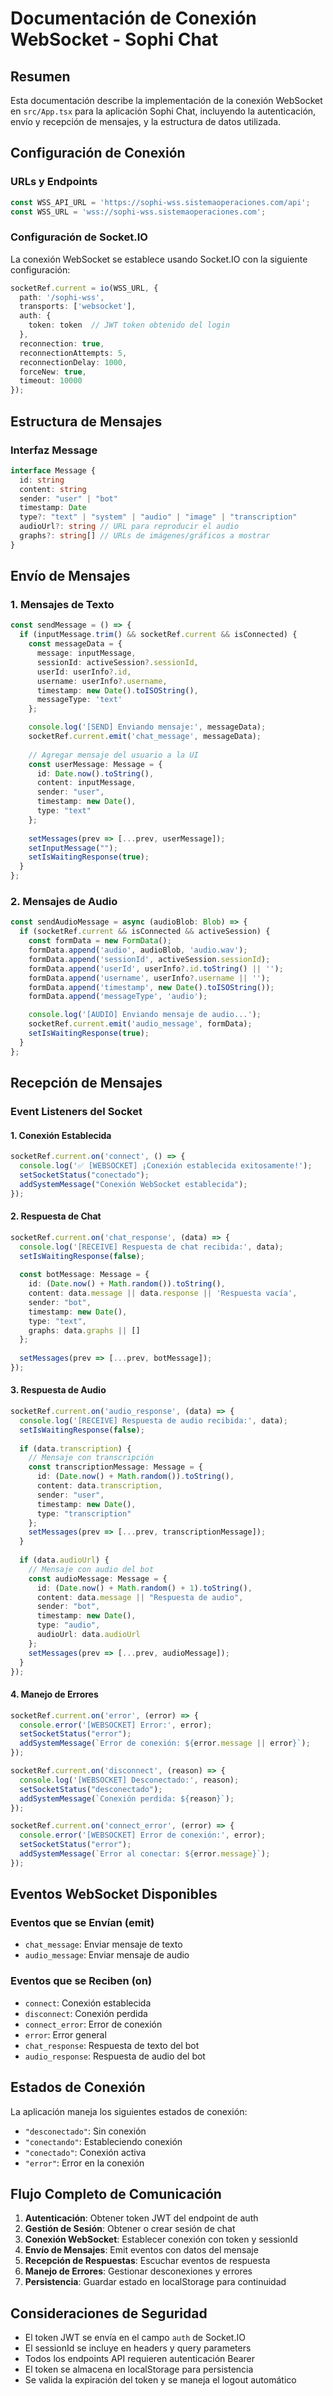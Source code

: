 # Documentación de Conexión WebSocket - Sophi Chat

## Resumen
Esta documentación describe la implementación de la conexión WebSocket en `src/App.tsx` para la aplicación Sophi Chat, incluyendo la autenticación, envío y recepción de mensajes, y la estructura de datos utilizada.

## Configuración de Conexión

### URLs y Endpoints
```typescript
const WSS_API_URL = 'https://sophi-wss.sistemaoperaciones.com/api';
const WSS_URL = 'wss://sophi-wss.sistemaoperaciones.com';
```

### Configuración de Socket.IO
La conexión WebSocket se establece usando Socket.IO con la siguiente configuración:

```typescript
socketRef.current = io(WSS_URL, {
  path: '/sophi-wss',
  transports: ['websocket'],
  auth: { 
    token: token  // JWT token obtenido del login
  },
  reconnection: true,
  reconnectionAttempts: 5,
  reconnectionDelay: 1000,
  forceNew: true,
  timeout: 10000
});
```


## Estructura de Mensajes

### Interfaz Message
```typescript
interface Message {
  id: string
  content: string
  sender: "user" | "bot"
  timestamp: Date
  type?: "text" | "system" | "audio" | "image" | "transcription"
  audioUrl?: string // URL para reproducir el audio
  graphs?: string[] // URLs de imágenes/gráficos a mostrar
}
```

## Envío de Mensajes

### 1. Mensajes de Texto
```typescript
const sendMessage = () => {
  if (inputMessage.trim() && socketRef.current && isConnected) {
    const messageData = {
      message: inputMessage,
      sessionId: activeSession?.sessionId,
      userId: userInfo?.id,
      username: userInfo?.username,
      timestamp: new Date().toISOString(),
      messageType: 'text'
    };

    console.log('[SEND] Enviando mensaje:', messageData);
    socketRef.current.emit('chat_message', messageData);
    
    // Agregar mensaje del usuario a la UI
    const userMessage: Message = {
      id: Date.now().toString(),
      content: inputMessage,
      sender: "user",
      timestamp: new Date(),
      type: "text"
    };
    
    setMessages(prev => [...prev, userMessage]);
    setInputMessage("");
    setIsWaitingResponse(true);
  }
};
```

### 2. Mensajes de Audio
```typescript
const sendAudioMessage = async (audioBlob: Blob) => {
  if (socketRef.current && isConnected && activeSession) {
    const formData = new FormData();
    formData.append('audio', audioBlob, 'audio.wav');
    formData.append('sessionId', activeSession.sessionId);
    formData.append('userId', userInfo?.id.toString() || '');
    formData.append('username', userInfo?.username || '');
    formData.append('timestamp', new Date().toISOString());
    formData.append('messageType', 'audio');

    console.log('[AUDIO] Enviando mensaje de audio...');
    socketRef.current.emit('audio_message', formData);
    setIsWaitingResponse(true);
  }
};
```

## Recepción de Mensajes

### Event Listeners del Socket

#### 1. Conexión Establecida
```typescript
socketRef.current.on('connect', () => {
  console.log('✅ [WEBSOCKET] ¡Conexión establecida exitosamente!');
  setSocketStatus("conectado");
  addSystemMessage("Conexión WebSocket establecida");
});
```

#### 2. Respuesta de Chat
```typescript
socketRef.current.on('chat_response', (data) => {
  console.log('[RECEIVE] Respuesta de chat recibida:', data);
  setIsWaitingResponse(false);
  
  const botMessage: Message = {
    id: (Date.now() + Math.random()).toString(),
    content: data.message || data.response || 'Respuesta vacía',
    sender: "bot",
    timestamp: new Date(),
    type: "text",
    graphs: data.graphs || []
  };
  
  setMessages(prev => [...prev, botMessage]);
});
```

#### 3. Respuesta de Audio
```typescript
socketRef.current.on('audio_response', (data) => {
  console.log('[RECEIVE] Respuesta de audio recibida:', data);
  setIsWaitingResponse(false);
  
  if (data.transcription) {
    // Mensaje con transcripción
    const transcriptionMessage: Message = {
      id: (Date.now() + Math.random()).toString(),
      content: data.transcription,
      sender: "user",
      timestamp: new Date(),
      type: "transcription"
    };
    setMessages(prev => [...prev, transcriptionMessage]);
  }
  
  if (data.audioUrl) {
    // Mensaje con audio del bot
    const audioMessage: Message = {
      id: (Date.now() + Math.random() + 1).toString(),
      content: data.message || "Respuesta de audio",
      sender: "bot",
      timestamp: new Date(),
      type: "audio",
      audioUrl: data.audioUrl
    };
    setMessages(prev => [...prev, audioMessage]);
  }
});
```

#### 4. Manejo de Errores
```typescript
socketRef.current.on('error', (error) => {
  console.error('[WEBSOCKET] Error:', error);
  setSocketStatus("error");
  addSystemMessage(`Error de conexión: ${error.message || error}`);
});

socketRef.current.on('disconnect', (reason) => {
  console.log('[WEBSOCKET] Desconectado:', reason);
  setSocketStatus("desconectado");
  addSystemMessage(`Conexión perdida: ${reason}`);
});

socketRef.current.on('connect_error', (error) => {
  console.error('[WEBSOCKET] Error de conexión:', error);
  setSocketStatus("error");
  addSystemMessage(`Error al conectar: ${error.message}`);
});
```

## Eventos WebSocket Disponibles

### Eventos que se Envían (emit)
- `chat_message`: Enviar mensaje de texto
- `audio_message`: Enviar mensaje de audio

### Eventos que se Reciben (on)
- `connect`: Conexión establecida
- `disconnect`: Conexión perdida
- `connect_error`: Error de conexión
- `error`: Error general
- `chat_response`: Respuesta de texto del bot
- `audio_response`: Respuesta de audio del bot

## Estados de Conexión

La aplicación maneja los siguientes estados de conexión:
- `"desconectado"`: Sin conexión
- `"conectando"`: Estableciendo conexión
- `"conectado"`: Conexión activa
- `"error"`: Error en la conexión


## Flujo Completo de Comunicación

1. **Autenticación**: Obtener token JWT del endpoint de auth
2. **Gestión de Sesión**: Obtener o crear sesión de chat
3. **Conexión WebSocket**: Establecer conexión con token y sessionId
4. **Envío de Mensajes**: Emit eventos con datos del mensaje
5. **Recepción de Respuestas**: Escuchar eventos de respuesta
6. **Manejo de Errores**: Gestionar desconexiones y errores
7. **Persistencia**: Guardar estado en localStorage para continuidad

## Consideraciones de Seguridad

- El token JWT se envía en el campo `auth` de Socket.IO
- El sessionId se incluye en headers y query parameters
- Todos los endpoints API requieren autenticación Bearer
- El token se almacena en localStorage para persistencia
- Se valida la expiración del token y se maneja el logout automático
